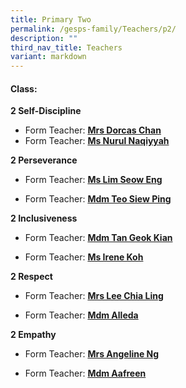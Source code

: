 ```yaml
---
title: Primary Two
permalink: /gesps-family/Teachers/p2/
description: ""
third_nav_title: Teachers
variant: markdown
---
```

#### Class:

**2 Self-Discipline**

*   Form Teacher: **[Mrs Dorcas Chan](mailto:koh_kah_fong_dorcas@schools.gov.sg)**
*   Form Teacher: **[Ms Nurul Naqiyyah](mailto:@schools.gov.sg)**
  
**2 Perseverance**

*   Form Teacher: **[Ms Lim Seow Eng](mailto:lim_seow_eng@schools.gov.sg)**

*   Form Teacher: **[Mdm Teo Siew Ping](mailto:teo_siew_ping_paulyne@schools.gov.sg)**

**2 Inclusiveness**

*   Form Teacher: **[Mdm Tan Geok Kian](mailto:tan_geok_kian@schools.gov.sg)**

*   Form Teacher: **[Ms Irene Koh](mailto:irene_koh@schools.gov.sg)**

**2 Respect**  

*   Form Teacher: **[Mrs Lee Chia Ling](mailto:sum_chia_ling@schools.gov.sg)**

*   Form Teacher: **[Mdm Alleda](mailto:alleda_baba@schools.gov.sg)**  

**2 Empathy**

*   Form Teacher: **[Mrs Angeline Ng](mailto:angeline_ong_ling_ling@schools.gov.sg)**

*   Form Teacher: **[Mdm Aafreen](mailto:a_aafreen_fathima@schools.gov.sg)**